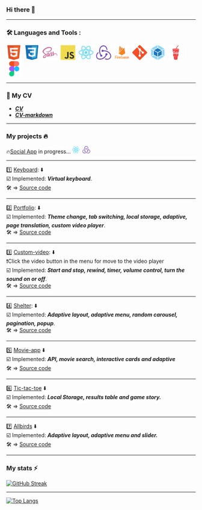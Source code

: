 ### Hi there 👋
--------------------
### :hammer_and_wrench: Languages and Tools :


<div>
  <img src="https://github.com/devicons/devicon/blob/master/icons/html5/html5-original.svg" title="HTML5" alt="HTML" width="40" height="40"/>&nbsp;
  <img src="https://raw.githubusercontent.com/devicons/devicon/1119b9f84c0290e0f0b38982099a2bd027a48bf1/icons/css3/css3-original.svg"  title="CSS3" alt="CSS" width="40" height="40"/>&nbsp;
  <img src="https://raw.githubusercontent.com/devicons/devicon/1119b9f84c0290e0f0b38982099a2bd027a48bf1/icons/sass/sass-original.svg" title="sass" alt="sass" width="40" height="40"/>&nbsp;
  <img src="https://github.com/devicons/devicon/blob/master/icons/javascript/javascript-original.svg" title="JavaScript" alt="JavaScript" width="40"/>&nbsp;
    <img src="https://raw.githubusercontent.com/devicons/devicon/1119b9f84c0290e0f0b38982099a2bd027a48bf1/icons/react/react-original.svg" title="react" alt="react" width="40" height="40"/>&nbsp;
  <img src="https://github.com/devicons/devicon/blob/master/icons/redux/redux-original.svg" title="Redux" alt="Redux " width="40" height="40"/>&nbsp;
  <img src="https://github.com/devicons/devicon/blob/master/icons/firebase/firebase-plain-wordmark.svg" title="Firebase" alt="Firebase" width="40" height="40"/>&nbsp;
  <img src="https://raw.githubusercontent.com/devicons/devicon/1119b9f84c0290e0f0b38982099a2bd027a48bf1/icons/git/git-original.svg" title="Git" alt="Git" width="40" height="40"/>&nbsp;
  <img src="https://raw.githubusercontent.com/devicons/devicon/1119b9f84c0290e0f0b38982099a2bd027a48bf1/icons/webpack/webpack-original.svg" title="webpack" **alt="webpack" width="40" height="40"/>&nbsp;
  <img src="https://raw.githubusercontent.com/devicons/devicon/1119b9f84c0290e0f0b38982099a2bd027a48bf1/icons/gulp/gulp-plain.svg" title="gulp" **alt="gulp" width="40" height="40"/>&nbsp;
  <img src="https://raw.githubusercontent.com/devicons/devicon/1119b9f84c0290e0f0b38982099a2bd027a48bf1/icons/figma/figma-original.svg" title="figma" alt="figma" width="40" height="40"/>&nbsp;
</div>

--------------------

### 💠 My CV
* ***[CV](https://ruslsatt.github.io/CV/)***
* ***[CV-markdown](https://ruslsatt.github.io/CV/cv)***

--------------------
### My projects 🔥

🔥[Social App](https://github.com/RuslSatt/social-app) in progress...
<img src="https://raw.githubusercontent.com/devicons/devicon/1119b9f84c0290e0f0b38982099a2bd027a48bf1/icons/react/react-original.svg" title="react" alt="react" width="20" height="20"/>&nbsp;
<img src="https://github.com/devicons/devicon/blob/master/icons/redux/redux-original.svg" title="Redux" alt="Redux " width="20" height="20"/>&nbsp;

--------------------


1️⃣ [Keyboard](https://ruslsatt.github.io/keyboard/): ⬇️ <br/>
☑️ Implemented: ***Virtual keyboard***. <br/>
🛠️ => [Source code](https://github.com/RuslSatt/keyboard)
<br/>

--------------------

2️⃣ [Portfolio](https://ruslsatt.github.io/rs-school-stage-0/portfolio/): ⬇️ <br/>
☑️ Implemented: ***Theme change, tab switching, local storage, adaptive, page translation, custom video player***. <br/>
🛠️ => [Source code](https://github.com/RuslSatt/rs-school-stage-0/tree/portfolio)
<br/>

--------------------

3️⃣ [Custom-video](https://ruslsatt.github.io/rs-school-stage-0/portfolio/): ⬇️ <br/>
❗Click the video button in the menu for move to the video player <br/>
☑️ Implemented: ***Start and stop, rewind, timer, volume control, turn the sound on or off***. <br/>
🛠️ => [Source code](https://github.com/RuslSatt/rs-school-stage-0/tree/custom-video)
<br/>

--------------------

4️⃣ [Shelter](https://ruslsatt.github.io/shelter/): ⬇️ <br/>
☑️ Implemented: ***Adaptive layout, adaptive menu, random carousel, pagination, popup***. <br/>
🛠️ => [Source code](https://github.com/RuslSatt/shelter/tree/main)
<br/>

--------------------

5️⃣ [Movie-app](https://ruslsatt.github.io/rs-school-stage-0/movie-app/) ⬇️ <br/>
☑️ Implemented: ***API, movie search, interactive cards and adaptive*** <br/>
🛠️ => [Source code](https://github.com/RuslSatt/rs-school-stage-0/tree/movie-app)
<br/>

--------------------

6️⃣ [Tic-tac-toe](https://ruslsatt.github.io/rs-school-stage-0/tic-tac-toe/) ⬇️ <br/>
☑️ Implemented: ***Local Storage, results table and game story.*** <br/>
🛠️ => [Source code](https://github.com/RuslSatt/rs-school-stage-0/tree/tic-tac-toe)
<br/>

--------------------

7️⃣ [Allbirds](https://ruslsatt.github.io/allbirds/) ⬇️ <br/>
☑️ Implemented: ***Adaptive layout, adaptive menu and slider.*** <br/>
🛠️ => [Source code](https://github.com/RuslSatt/allbirds)
<br/>

--------------------

### My stats ⚡
[![GitHub Streak](http://github-readme-streak-stats.herokuapp.com?user=RuslSatt&theme=github-dark-blue&date_format=M%20j%5B%2C%20Y%5D)](https://git.io/streak-stats)

--------------------

[![Top Langs](https://github-readme-stats.vercel.app/api/top-langs/?username=RuslSatt&layout=compact&theme=vision-friendly-dark)](https://github.com/anuraghazra/github-readme-stats)
<!--
**RuslSatt/RuslSatt** is a ✨ _special_ ✨ repository because its `README.md` (this file) appears on your GitHub profile.

Here are some ideas to get you started:

- 🔭 I’m currently working on ...
- 🌱 I’m currently learning ...
- 👯 I’m looking to collaborate on ...
- 🤔 I’m looking for help with ...
- 💬 Ask me about ...
- 📫 How to reach me: ...
- 😄 Pronouns: ...
- ⚡ Fun fact: ...
-->
